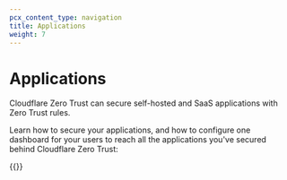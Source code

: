 ```yaml
---
pcx_content_type: navigation
title: Applications
weight: 7
---
```


# Applications

Cloudflare Zero Trust can secure self-hosted and SaaS applications with Zero Trust rules.

Learn how to secure your applications, and how to configure one dashboard for your users to reach all the applications you've secured behind Cloudflare Zero Trust:

{{<directory-listing>}}
